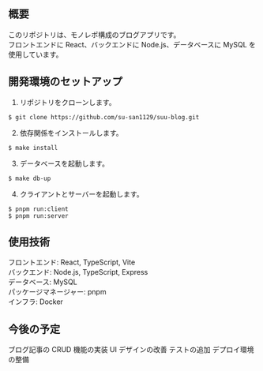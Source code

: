 ## 概要

このリポジトリは、モノレポ構成のブログアプリです。  
フロントエンドに React、バックエンドに Node.js、データベースに MySQL を使用しています。

## 開発環境のセットアップ

1. リポジトリをクローンします。

```
$ git clone https://github.com/su-san1129/suu-blog.git
```

2. 依存関係をインストールします。

```
$ make install
```

3. データベースを起動します。

```
$ make db-up
```

4. クライアントとサーバーを起動します。

```
$ pnpm run:client
$ pnpm run:server
```

## 使用技術

フロントエンド: React, TypeScript, Vite  
バックエンド: Node.js, TypeScript, Express  
データベース: MySQL  
パッケージマネージャー: pnpm  
インフラ: Docker 

## 今後の予定

ブログ記事の CRUD 機能の実装
UI デザインの改善
テストの追加
デプロイ環境の整備
